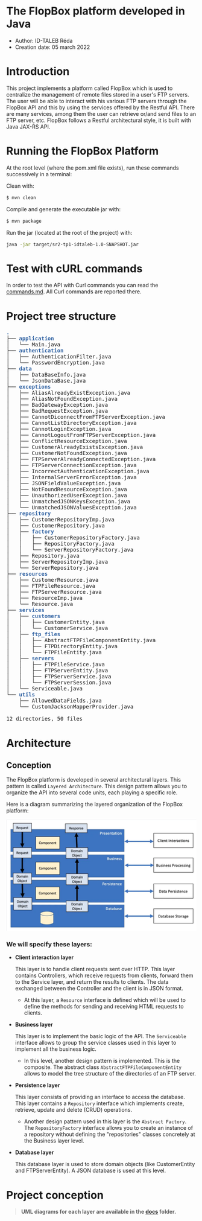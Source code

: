 # The FlopBox platform developed in Java
- Author: ID-TALEB Réda
- Creation date: 05 march 2022

# Introduction
This project implements a platform called FlopBox which is used to centralize the management of remote files stored in a user's FTP servers. The user will be able to interact with his various FTP servers through the FlopBox API and this by using the services offered by the Restful API. There are many services, among them the user can retrieve or/and send files to an FTP server, etc. FlopBox follows a Restful architectural style, it is built with Java JAX-RS API.

# Running the FlopBox Platform
At the root level (where the pom.xml file exists), run these commands successively in a terminal:

Clean with:
```bash
$ mvn clean
```

Compile and generate the executable jar with:
```bash
$ mvn package
```

Run the jar (located at the root of the project) with:
```bash
java -jar target/sr2-tp1-idtaleb-1.0-SNAPSHOT.jar
```
# Test with cURL commands
In order to test the API with Curl commands you can read the [commands.md](https://github.com/reda-idtaleb/FlopBox_RestFul_API/blob/master/commands.md). All Curl commands are reported there.

# Project tree structure
<pre><font color="#3465A4"><b>.</b></font>
├── <font color="#3465A4"><b>application</b></font>
│   └── Main.java
├── <font color="#3465A4"><b>authentication</b></font>
│   ├── AuthenticationFilter.java
│   └── PasswordEncryption.java
├── <font color="#3465A4"><b>data</b></font>
│   ├── DataBaseInfo.java
│   └── JsonDataBase.java
├── <font color="#3465A4"><b>exceptions</b></font>
│   ├── AliasAlreadyExistException.java
│   ├── AliasNotFoundException.java
│   ├── BadGatewayException.java
│   ├── BadRequestException.java
│   ├── CannotDiconnectFromFTPServerException.java
│   ├── CannotListDirectoryException.java
│   ├── CannotLoginException.java
│   ├── CannotLogoutFromFTPServerException.java
│   ├── ConflictResourceException.java
│   ├── CustomerAlreadyExistsException.java
│   ├── CustomerNotFoundException.java
│   ├── FTPServerAlreadyConnectedException.java
│   ├── FTPServerConnectionException.java
│   ├── IncorrectAuthenticationException.java
│   ├── InternalServerErrorException.java
│   ├── JSONFieldValueException.java
│   ├── NotFoundResourceException.java
│   ├── UnauthorizedUserException.java
│   ├── UnmatchedJSONKeysException.java
│   └── UnmatchedJSONValuesException.java
├── <font color="#3465A4"><b>repository</b></font>
│   ├── CustomerRepositoryImp.java
│   ├── CustomerRepository.java
│   ├── <font color="#3465A4"><b>factory</b></font>
│   │   ├── CustomerRepositoryFactory.java
│   │   ├── RepositoryFactory.java
│   │   └── ServerRepositoryFactory.java
│   ├── Repository.java
│   ├── ServerRepositoryImp.java
│   └── ServerRepository.java
├── <font color="#3465A4"><b>resources</b></font>
│   ├── CustomerResource.java
│   ├── FTPFileResource.java
│   ├── FTPServerResource.java
│   ├── ResourceImp.java
│   └── Resource.java
├── <font color="#3465A4"><b>services</b></font>
│   ├── <font color="#3465A4"><b>customers</b></font>
│   │   ├── CustomerEntity.java
│   │   └── CustomerService.java
│   ├── <font color="#3465A4"><b>ftp_files</b></font>
│   │   ├── AbstractFTPFileComponentEntity.java
│   │   ├── FTPDirectoryEntity.java
│   │   └── FTPFileEntity.java
│   ├── <font color="#3465A4"><b>servers</b></font>
│   │   ├── FTPFileService.java
│   │   ├── FTPServerEntity.java
│   │   ├── FTPServerService.java
│   │   └── FTPServerSession.java
│   └── Serviceable.java
└── <font color="#3465A4"><b>utils</b></font>
    ├── AllowedDataFields.java
    └── CustomJacksonMapperProvider.java

12 directories, 50 files
</pre>

# Architecture
## Conception
The FlopBox platform is developed in several architectural layers. This pattern is called `Layered Architecture`. This design pattern allows you to organize the API into several code units, each playing a specific role.

Here is a diagram summarizing the layered organization of the FlopBox platform:

<img src="./docs/layered_architecture.png" alt="drawing" width="600"/>

### **We will specify these layers:**

- **Client interaction layer** 

	This layer is to handle client requests sent over HTTP. This layer contains Controllers, which receive requests from clients, forward them to the Service layer, and return the results to clients. The data exchanged between the Controller and the client is in JSON format.
	- At this layer, a `Resource` interface is defined which will be used to define the methods for sending and receiving HTML requests to clients.

- **Business layer** 
	
	This layer is to implement the basic logic of the API. The `Serviceable` interface allows to group the service classes used in this layer to implement all the business logic.
	- In this level, another design pattern is implemented. This is the composite. The abstract class `AbstractFTPFileComponentEntity` allows to model the tree structure of the directories of an FTP server. 

- **Persistence layer** 
	
	This layer consists of providing an interface to access the database. This layer contains a `Repository` interface which implements create, retrieve, update and delete (CRUD) operations.
	- Another design pattern used in this layer is the `Abstract Factory`. The `RepositoryFactory` interface allows you to create an instance of a repository without defining the "repositories" classes concretely at the Business layer level.

- **Database layer** 
	
	This database layer is used to store domain objects (like CustomerEntity and FTPServerEntity). A JSON database is used at this level. 

# Project conception

> **UML diagrams for each layer are available in the [docs](docs) folder.**
